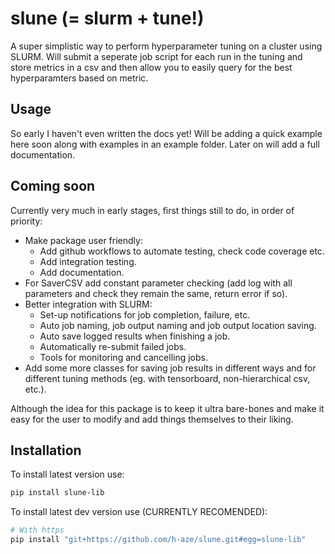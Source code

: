 # slune (= slurm + tune!)
A super simplistic way to perform hyperparameter tuning on a cluster using SLURM. Will submit a seperate job script for each run in the tuning and store metrics in a csv and then allow you to easily query for the best hyperparamters based on metric.

## Usage
So early I haven't even written the docs yet! Will be adding a quick example here soon along with examples in an example folder. Later on will add a full documentation.

## Coming soon
Currently very much in early stages, first things still to do, in order of priority:
- Make package user friendly:
    - Add github workflows to automate testing, check code coverage etc. 
    - Add integration testing.
    - Add documentation.
- For SaverCSV add constant parameter checking (add log with all parameters and check they remain the same, return error if so). 
- Better integration with SLURM:
    - Set-up notifications for job completion, failure, etc.
    - Auto job naming, job output naming and job output location saving.
    - Auto save logged results when finishing a job.
    - Automatically re-submit failed jobs.
    - Tools for monitoring and cancelling jobs. 
- Add some more classes for saving job results in different ways and for different tuning methods (eg. with tensorboard, non-hierarchical csv, etc.).

Although the idea for this package is to keep it ultra bare-bones and make it easy for the user to modify and add things themselves to their liking.

## Installation
To install latest version use:
```bash
pip install slune-lib
```
To install latest dev version use (CURRENTLY RECOMENDED):
```bash
# With https
pip install "git+https://github.com/h-aze/slune.git#egg=slune-lib"
```